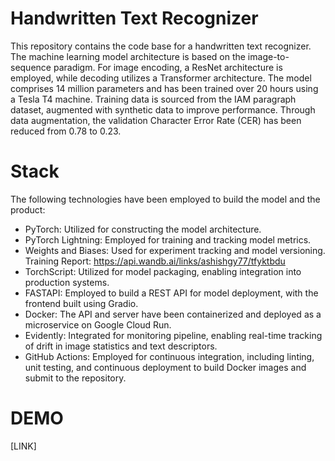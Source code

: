 
# Handwritten Text Recognizer

This repository contains the code base for a handwritten text recognizer. The machine learning model architecture is based on the image-to-sequence paradigm. For image encoding, 
a ResNet architecture is employed, while decoding utilizes a Transformer architecture. The model comprises 14 million parameters and has been trained over 20 hours using a Tesla T4 machine.
Training data is sourced from the IAM paragraph dataset, augmented with synthetic data to improve performance.
Through data augmentation, the validation Character Error Rate (CER) has been reduced from 0.78 to 0.23.

# Stack
The following technologies have been employed to build the model and the product:

- PyTorch: Utilized for constructing the model architecture.
- PyTorch Lightning: Employed for training and tracking model metrics.
- Weights and Biases: Used for experiment tracking and model versioning. Training Report: https://api.wandb.ai/links/ashishgy77/tfyktbdu
- TorchScript: Utilized for model packaging, enabling integration into production systems.
- FASTAPI: Employed to build a REST API for model deployment, with the frontend built using Gradio.
- Docker: The API and server have been containerized and deployed as a microservice on Google Cloud Run.
- Evidently: Integrated for monitoring pipeline, enabling real-time tracking of drift in image statistics and text descriptors.
- GitHub Actions: Employed for continuous integration, including linting, unit testing, and continuous deployment to build Docker images and submit to the repository.

# DEMO

[LINK]


